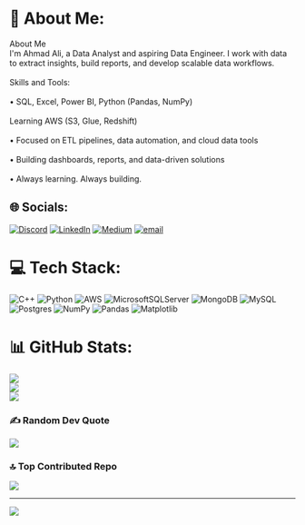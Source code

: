 # 💫 About Me:
About Me<br>I'm Ahmad Ali, a Data Analyst and aspiring Data Engineer. I work with data to extract insights, build reports, and develop scalable data workflows.<br><br>Skills and Tools:<br><br>• SQL, Excel, Power BI, Python (Pandas, NumPy)<br><br>Learning AWS (S3, Glue, Redshift)<br><br>• Focused on ETL pipelines, data automation, and cloud data tools<br><br>• Building dashboards, reports, and data-driven solutions<br><br>• Always learning. Always building.


## 🌐 Socials:
[![Discord](https://img.shields.io/badge/Discord-%237289DA.svg?logo=discord&logoColor=white)](https://discord.gg/ehmxdali) [![LinkedIn](https://img.shields.io/badge/LinkedIn-%230077B5.svg?logo=linkedin&logoColor=white)](https://linkedin.com/in/https://www.linkedin.com/in/ehmxdali/) [![Medium](https://img.shields.io/badge/Medium-12100E?logo=medium&logoColor=white)](https://medium.com/@https://medium.com/@ehmadanalyst) [![email](https://img.shields.io/badge/Email-D14836?logo=gmail&logoColor=white)](mailto:ehmadanalyst@gmail.com) 

# 💻 Tech Stack:
![C++](https://img.shields.io/badge/c++-%2300599C.svg?style=for-the-badge&logo=c%2B%2B&logoColor=white) ![Python](https://img.shields.io/badge/python-3670A0?style=for-the-badge&logo=python&logoColor=ffdd54) ![AWS](https://img.shields.io/badge/AWS-%23FF9900.svg?style=for-the-badge&logo=amazon-aws&logoColor=white) ![MicrosoftSQLServer](https://img.shields.io/badge/Microsoft%20SQL%20Server-CC2927?style=for-the-badge&logo=microsoft%20sql%20server&logoColor=white) ![MongoDB](https://img.shields.io/badge/MongoDB-%234ea94b.svg?style=for-the-badge&logo=mongodb&logoColor=white) ![MySQL](https://img.shields.io/badge/mysql-4479A1.svg?style=for-the-badge&logo=mysql&logoColor=white) ![Postgres](https://img.shields.io/badge/postgres-%23316192.svg?style=for-the-badge&logo=postgresql&logoColor=white) ![NumPy](https://img.shields.io/badge/numpy-%23013243.svg?style=for-the-badge&logo=numpy&logoColor=white) ![Pandas](https://img.shields.io/badge/pandas-%23150458.svg?style=for-the-badge&logo=pandas&logoColor=white) ![Matplotlib](https://img.shields.io/badge/Matplotlib-%23ffffff.svg?style=for-the-badge&logo=Matplotlib&logoColor=black)
# 📊 GitHub Stats:
![](https://github-readme-stats.vercel.app/api?username=ehmadalee&theme=dark&hide_border=false&include_all_commits=false&count_private=false)<br/>
![](https://nirzak-streak-stats.vercel.app/?user=ehmadalee&theme=dark&hide_border=false)<br/>
![](https://github-readme-stats.vercel.app/api/top-langs/?username=ehmadalee&theme=dark&hide_border=false&include_all_commits=false&count_private=false&layout=compact)

### ✍️ Random Dev Quote
![](https://quotes-github-readme.vercel.app/api?type=horizontal&theme=light)

### 🔝 Top Contributed Repo
![](https://github-contributor-stats.vercel.app/api?username=ehmadalee&limit=5&theme=dark&combine_all_yearly_contributions=true)

---
[![](https://visitcount.itsvg.in/api?id=ehmadalee&icon=0&color=0)](https://visitcount.itsvg.in)

<!-- Proudly created with GPRM ( https://gprm.itsvg.in ) -->
